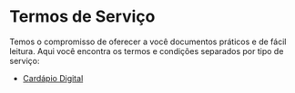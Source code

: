 # Termos de Serviço

Temos o compromisso de oferecer a você documentos práticos e de fácil leitura. Aqui você encontra os termos e condições separados por tipo de serviço:

- [Cardápio Digital](cardapio)
